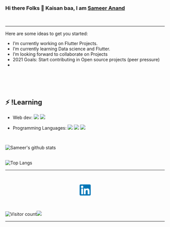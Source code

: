### Hi there Folks 👋 Kaisan baa, I am [Sameer Anand](www.linkedin.com/in/sameeranand12) 
<br/>
<hr>

  

Here are some ideas to get you started:

-  I’m currently working on Flutter Projects.
-  I’m currently learning Data science and Flutter.
-  I’m looking forward to collaborate on Projects
-  2021 Goals: Start contributing in Open source projects (peer pressure)
-   


<br/>
<br/>


<br/>

## ⚡ !Learning

<p align="left">
    
- Web dev:
    <a href="" alt="HTML"><img width="25px" src="https://upload.wikimedia.org/wikipedia/commons/thumb/8/80/HTML5_logo_resized.svg/1200px-HTML5_logo_resized.svg.png"></a>
    <a href="" alt="CSS"><img width="25px" src="https://upload.wikimedia.org/wikipedia/commons/thumb/d/d5/CSS3_logo_and_wordmark.svg/1200px-CSS3_logo_and_wordmark.svg.png"></a>
    <!--<a href="" alt="React"><img width="35px" src="https://cdn.worldvectorlogo.com/logos/react.svg"></a>-->
    
- Programming Languages: 
    <a href="" alt="C"><img width="35px" src="https://cdn.iconscout.com/icon/free/png-512/c-programming-569564.png"></a>
    <a href="" alt="Java"><img width="80px" src="https://logos-download.com/wp-content/uploads/2016/10/Java_logo_icon.png"></a>
    <a href="" alt="GitHub"><img width="80px" src="https://www.python.org/static/community_logos/python-logo-inkscape.svg"></a>

    
    
<!--- Data Science:
    <a href="" alt="GitHub"><img width="100px" src="https://matplotlib.org/3.2.1/_static/logo2_compressed.svg"></a>
    <a href="" alt="GitHub"><img width="100px" src="https://upload.wikimedia.org/wikipedia/commons/thumb/e/ed/Pandas_logo.svg/1200px-Pandas_logo.svg.png"></a>
    <a href="" alt="GitHub"><img width="100px" src="https://upload.wikimedia.org/wikipedia/commons/thumb/1/1a/NumPy_logo.svg/775px-NumPy_logo.svg.png"></a>-->
   
<!--- Android dev:
    <a href="" alt="GitHub"><img width="100px" src="https://upload.wikimedia.org/wikipedia/commons/1/17/Google-flutter-logo.png"></a>-->
    
   
  </p>
  <br/>


 

![Sameer's github stats](https://github-readme-stats.vercel.app/api?username=sameeranand12&show_icons=true&theme=radical)
<br/>
<br/>
 
![Top Langs](https://github-readme-stats.vercel.app/api/top-langs/?username=sameeranand12)
<br>
<hr>
<br>
<p align="center">
    <a href="https://arunodaykumar.me" alt="Portfolio"> </a>
    <a href="www.linkedin.com/in/sameeranand12
/ " alt="Linkedin"><img width="35px" src="images/ld.png"></a>
     
    
</p>
  
<br/>

![Visitor count](https://visitor-badge.laobi.icu/badge?page_id=sameeranand12.sameeranand12)<img src="https://media.giphy.com/media/dxn6fRlTIShoeBr69N/giphy.gif" width="30">

<hr>

